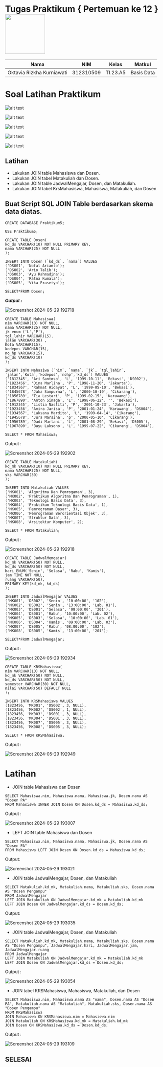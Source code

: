 
# Tugas Praktikum { Pertemuan ke 12 } <img src=https://logos-download.com/wp-content/uploads/2016/05/MySQL_logo_logotype.png width="130px" >


|**Nama**|**NIM**|**Kelas**|**Matkul**|
|----|---|-----|------|
|Oktavia Rizkha Kurniawati|312310509|TI.23.A5|Basis Data|

# Soal Latihan Praktikum 

![alt text](Screenshot/T1.png)

![alt text](Screenshot/T2.png)

![alt text](Screenshot/T3.png)

![alt text](Screenshot/T4.png)

![alt text](Screenshot/T5.png)

## Latihan

- Lakukan JOIN table Mahasiswa dan Dosen.
- Lakukan JOIN tabel Matakuliah dan Dosen.
- Lakukan JOIN table JadwalMengajar, Dosen, dan Matakuliah.
- Lakukan JOIN tabel KrsMahasiswa, Mahasiswa, Matakuliah, dan Dosen.

## Buat Script SQL JOIN Table berdasarkan skema data diatas.

```
CREATE DATABASE Praktikum5;

USE Praktikum5;

CREATE TABLE Dosen(
kd_ds VARCHAR(10) NOT NULL PRIMARY KEY,
nama VARCHAR(25) NOT NULL
);

INSERT INTO Dosen (`kd_ds`, `nama`) VALUES
('DS001', 'Nofal Arianto');
('DS002', 'Ario Talib');
('DS003', 'Ayu Rahmadina');
('DS004', 'Ratna Kumala');
('DS005', 'Vika Prasetyo');

SELECT*FROM Dosen;
`````
***Output :***

![Screenshot 2024-05-29 192718](https://github.com/oktavia18/tugas-praktikum5/assets/147913672/a40c7220-8eee-470d-a931-4e018750385f)


`````
CREATE TABLE Mahasiswa(
nim VARCHAR(10) NOT NULL,
nama VARCHAR(25) NOT NULL,
jk enum ('L','P'),
tgl_lahir VARCHAR(15),
jalan VARCHAR(30) ,
Kota VARCHAR(15),
kodepos VARCHAR(15),
no_hp VARCHAR(15),
kd_ds VARCHAR(10)
);

INSERT INTO Mahasiwa (`nim`, `nama`, `jk`, `tgl_lahir`, 'jalan',`Kota`,'kodepos','nohp',`kd_ds`) VALUES
('1812345', 'Ari Santoso', 'L', '1999-10-11', 'Bekasi', 'DS002'),
('1823456', 'Dina Marlina', 'P', '1998-11-20', 'Jakarta'),
('1834567', 'Rahmat Hidayat', 'L', '1999-05-10', 'Bekasi'),
('1845678', 'Jaka Sampurna', 'L', '2000-10-19', 'Cikarang'),
('1856789', 'Tia Lestari', 'P', '1999-02-15', 'Karawang'),
('1867890', 'Anton Sinaga', 'L', '1998-06-22', '', 'Bekasi'),
('1912345', 'Listia Nastiti', 'P', '2001-10-23', 'Jakarta'),
('1923456', 'Amira Jarisa', 'P', '2001-01-24', 'Karawang', 'DS004'),
('1934567', 'Laksana Mardito', 'L', '1999-04-14', 'Cikarang'),
('1945678', 'Jura Marsina', 'p', '2000-05-10', 'Cikarang'),
('1956789', 'Dadi Martani', 'L', '2001-08-29', 'Bekasi', 'DS005'),
('1967890', 'Bayu Laksono', 'L', '1999-07-22', 'Cikarang', 'DS004'),

SELECT * FROM Mahasiswa;

`````
Output :

![Screenshot 2024-05-29 192902](https://github.com/oktavia18/tugas-praktikum5/assets/147913672/3accd70c-99f8-4605-8124-e4711b920f7d)


`````
CREATE TABLE Matakuliah(
kd_mk VARCHAR(10) NOT NULL PRIMARY KEY,
nama VARCHAR(25) NOT NULL,
sks VARCHAR(30)
);

INSERT INTO Matakuliah VALUES
('MK001', 'Algoritma Dan Pemrogaman', 3),
('MK002', 'Praktikum Algoritma Dan Pemrograman', 1),
('MK003', 'Teknologi Basis Data', 3),
('MK004', 'Praktikum Teknologi Basis Data', 1),
('MK005', 'Pemrograman Dasar', 3),
('MK006', 'Pemrograman Berorientasi Objek', 3),
('MK007', 'Struktur Data', 3),
('MK008', 'Arsitektur Komputer', 2);

SELECT * FROM Matakuliah;
`````
Output :

![Screenshot 2024-05-29 192918](https://github.com/oktavia18/tugas-praktikum5/assets/147913672/a58ce528-cc29-41d6-8000-b4d84735de91)


`````
CREATE TABLE JadwalMengajar(
kd_mk VARCHAR(50) NOT NULL,
kd_ds VARCHAR(50) NOT NULL,
hari ENUM('Senin', 'Selasa', 'Rabu', 'Kamis'),
jam TIME NOT NULL,
ruang VARCHAR(50),
PRIMARY KEY(kd_mk, kd_ds)
);

INSERT INTO JadwalMengajar VALUES
('MK001', 'DS002', 'Senin', '10:00:00', '102'),
('MK002', 'DS002', 'Senin', '13:00:00', 'Lab. 01'),
('MK003', 'DS001', 'Selasa', '08:00:00', '201'),
('MK004', 'DS001', 'Rabu', '10:00:00', 'Lab. 02'),
('MK005', 'DS003', 'Selasa', '10:00:00', 'Lab. 01'),
('MK006', 'DS004', 'Kamis', '09:00:00', 'Lab. 03'),
('MK007', 'DS005', 'Rabu', '08:00:00', '102'),
('MK008', 'DS005', 'Kamis', '13:00:00', '201');

SELECT*FROM JadwalMengajar;

`````
Output :

![Screenshot 2024-05-29 192934](https://github.com/oktavia18/tugas-praktikum5/assets/147913672/8ab2c09d-97d4-4bbb-838b-751ac5b9801b)


`````
CREATE TABLE KRSMahasiswa(
nim VARCHAR(10) NOT NULL,
kd_mk VARCHAR(50) NOT NULL,
kd_ds VARCHAR(50) NOT NULL,
semester VARCHAR(30) NOT NULL,
nilai VARCHAR(50) DEFAULT NULL
);

INSERT INTO KRSMahasiswa VALUES
(1823456, 'MK001', 'DS002', 3, NULL),
(1823456, 'MK002', 'DS002', 1, NULL),
(1823456, 'MK003', 'DS001', 3, NULL),
(1823456, 'MK004', 'DS001', 3, NULL),
(1823456, 'MK007', 'DS005', 3, NULL),
(1823456, 'MK008', 'DS005', 3, NULL);

SELECT * FROM KRSMahasiswa;
`````
Output :

![Screenshot 2024-05-29 192949](https://github.com/oktavia18/tugas-praktikum5/assets/147913672/ffe476df-c73a-4d0b-9006-b558fcf33a3f)


# Latihan
- JOIN table Mahasiswa dan Dosen
`````
SELECT Mahasiswa.nim, Mahasiswa.nama, Mahasiswa.jk, Dosen.nama AS "Dosen PA"
FROM Mahasiswa INNER JOIN Dosen ON Dosen.kd_ds = Mahasiswa.kd_ds;
`````
Output :

![Screenshot 2024-05-29 193007](https://github.com/oktavia18/tugas-praktikum5/assets/147913672/f3e29444-2de5-4bcd-9c3f-58cfe37cbcc5)


- LEFT JOIN table Mahasiswa dan Dosen
`````
SELECT Mahasiswa.nim, Mahasiswa.nama, Mahasiswa.jk, Dosen.nama AS "Dosen PA"
FROM Mahasiswa LEFT JOIN Dosen ON Dosen.kd_ds = Mahasiswa.kd_ds;
`````
Output:

![Screenshot 2024-05-29 193021](https://github.com/oktavia18/tugas-praktikum5/assets/147913672/af07ea6a-a2d1-42a2-94d6-6bbcf7b1cb0e)


- JOIN table JadwalMengajar, Dosen, dan Matakuliah
`````
SELECT Matakuliah.kd_mk, Matakuliah.nama, Matakuliah.sks, Dosen.nama AS "Dosen Pengampu"
FROM JadwalMengajar
LEFT JOIN Matakuliah ON JadwalMengajar.kd_mk = Matakuliah.kd_mk
LEFT JOIN Dosen ON JadwalMengajar.kd_ds = Dosen.kd_ds;
`````
Output:

![Screenshot 2024-05-29 193035](https://github.com/oktavia18/tugas-praktikum5/assets/147913672/a70c63a6-c758-4cc4-8ff7-869c2beb2bb1)


- JOIN table JadwalMengajar, Dosen, dan Matakuliah
`````
SELECT Matakuliah.kd_mk, Matakuliah.nama, Matakuliah.sks, Dosen.nama AS "Dosen Pengampu", JadwalMengajar.hari, JadwalMengajar.jam, JadwalMengajar.ruang
FROM JadwalMengajar
LEFT JOIN Matakuliah ON JadwalMengajar.kd_mk = Matakuliah.kd_mk
LEFT JOIN Dosen ON JadwalMengajar.kd_ds = Dosen.kd_ds;
`````
Output :

![Screenshot 2024-05-29 193054](https://github.com/oktavia18/tugas-praktikum5/assets/147913672/3ba5ca30-eb19-4e67-aca6-f7d8e14b458f)


- JOIN tabel KRSMahasiswa, Mahasiswa, Matakuliah, dan Dosen
`````
SELECT Mahasiswa.nim, Mahasiswa.nama AS "nama", Dosen.nama AS "Dosen PA", Matakuliah.nama AS "Matakuliah", Matakuliah.sks, Dosen.nama AS "Dosen Pengampu"
FROM KRSMahasiswa
JOIN Mahasiswa ON KRSMahasiswa.nim = Mahasiswa.nim
JOIN Matakuliah ON KRSMahasiswa.kd_mk = Matakuliah.kd_mk
JOIN Dosen ON KRSMahasiswa.kd_ds = Dosen.kd_ds;
`````
Output :

![Screenshot 2024-05-29 193109](https://github.com/oktavia18/tugas-praktikum5/assets/147913672/3762b435-a185-414a-98a8-af070e0eddc1)


## SELESAI 
